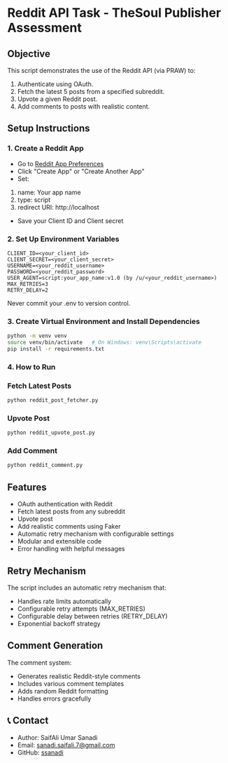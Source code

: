 # Reddit API Task - TheSoul Publisher Assessment 

## Objective

This script demonstrates the use of the Reddit API (via PRAW) to:

1. Authenticate using OAuth.
2. Fetch the latest 5 posts from a specified subreddit.
3. Upvote a given Reddit post.
4. Add comments to posts with realistic content.

## Setup Instructions

### 1. Create a Reddit App
- Go to [Reddit App Preferences](https://www.reddit.com/prefs/apps)
- Click "Create App" or "Create Another App"
- Set:
 1. name: Your app name
 2. type: script
 3. redirect URI: http://localhost
- Save your Client ID and Client secret

### 2. Set Up Environment Variables
```env
CLIENT_ID=<your_client_id>
CLIENT_SECRET=<your_client_secret>
USERNAME=<your_reddit_username>
PASSWORD=<your_reddit_password>
USER_AGENT=script:your_app_name:v1.0 (by /u/<your_reddit_username>)
MAX_RETRIES=3
RETRY_DELAY=2
```
Never commit your .env to version control.

### 3. Create Virtual Environment and Install Dependencies
```bash
python -m venv venv
source venv/bin/activate   # On Windows: venv\Scripts\activate
pip install -r requirements.txt
```

### 4. How to Run
### Fetch Latest Posts
```bash
python reddit_post_fetcher.py
```

### Upvote Post
```bash
python reddit_upvote_post.py
```

### Add Comment
```bash
python reddit_comment.py
```

## Features
- OAuth authentication with Reddit
- Fetch latest posts from any subreddit
- Upvote post
- Add realistic comments using Faker
- Automatic retry mechanism with configurable settings
- Modular and extensible code
- Error handling with helpful messages

## Retry Mechanism
The script includes an automatic retry mechanism that:
- Handles rate limits automatically
- Configurable retry attempts (MAX_RETRIES)
- Configurable delay between retries (RETRY_DELAY)
- Exponential backoff strategy

## Comment Generation
The comment system:
- Generates realistic Reddit-style comments
- Includes various comment templates
- Adds random Reddit formatting
- Handles errors gracefully

## 📞 Contact
- Author: SaifAli Umar Sanadi
- Email: sanadi.saifali.7@gmail.com
- GitHub: [ssanadi](https://github.com/ssanadi)

